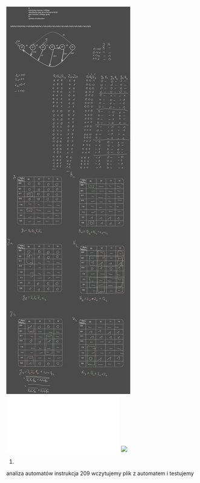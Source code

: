 ![](/Notatki/Semestr%203/Logika%20układów%20cyfrowych/Labolatoria/Labolatoria%204/Drawing%202023-11-19%2015.25.07.excalidraw.svg)
![](/Notatki/Semestr%203/Logika%20układów%20cyfrowych/Labolatoria/Labolatoria%204/autoamt.xml)
![](/Notatki/Semestr%203/Logika%20układów%20cyfrowych/Labolatoria/Labolatoria%204/automat.circ)

1.
analiza automatów
instrukcja 209
wczytujemy plik z automatem i testujemy

